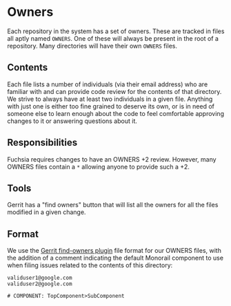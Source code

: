 # Owners

Each repository in the system has a set of owners. These are tracked in files
all aptly named `OWNERS`. One of these will always be present in the root of a
repository. Many directories will have their own `OWNERS` files.

## Contents

Each file lists a number of individuals (via their email address) who are
familiar with and can provide code review for the contents of that directory. We
strive to always have at least two individuals in a given file. Anything with
just one is either too fine grained to deserve its own, or is in need of someone
else to learn enough about the code to feel comfortable approving changes to it
or answering questions about it.

## Responsibilities

Fuchsia requires changes to have an OWNERS +2 review. However, many OWNERS files
contain a `*` allowing anyone to provide such a +2.

## Tools

Gerrit has a "find owners" button that will list all the owners for all the
files modified in a given change.

## Format

We use the [Gerrit find-owners plugin][find-owners] file format for our OWNERS
files, with the addition of a comment indicating the default Monorail component
to use when filing issues related to the contents of this directory:

```
validuser1@google.com
validuser2@google.com

# COMPONENT: TopComponent>SubComponent
```

[find-owners]: https://gerrit.googlesource.com/plugins/find-owners/+/master/src/main/resources/Documentation/about.md
